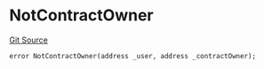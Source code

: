 # NotContractOwner
[Git Source](https://github.com/thrackle-io/forte-rules-engine/blob/c68a304eba8615cfb7f60cfb23fe792f1083c190/src/protocol/economic/ruleProcessor/RuleProcessorDiamondLib.sol)


```solidity
error NotContractOwner(address _user, address _contractOwner);
```

